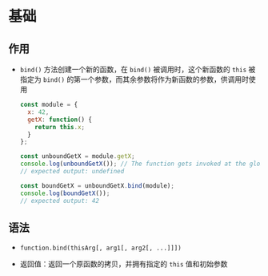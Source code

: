 # 基础

## 作用

+ `bind()` 方法创建一个新的函数，在 `bind()` 被调用时，这个新函数的 `this` 被指定为 `bind()` 的第一个参数，而其余参数将作为新函数的参数，供调用时使用

    ```js
    const module = {
      x: 42,
      getX: function() {
        return this.x;
      }
    };

    const unboundGetX = module.getX;
    console.log(unboundGetX()); // The function gets invoked at the global scope
    // expected output: undefined

    const boundGetX = unboundGetX.bind(module);
    console.log(boundGetX());
    // expected output: 42
    ```

## 语法

+ `function.bind(thisArg[, arg1[, arg2[, ...]]])`

+ 返回值：返回一个原函数的拷贝，并拥有指定的 `this` 值和初始参数
